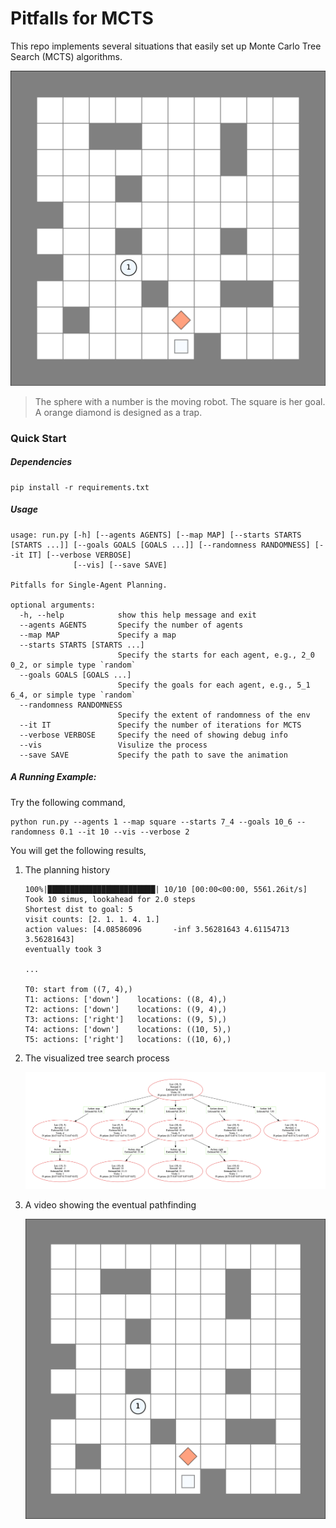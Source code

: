 # Pitfalls for MCTS

This repo implements several situations that easily set up Monte Carlo Tree Search (MCTS) algorithms.

![layout](./layout.png)

> The sphere with a number is the moving robot. The square is her goal. A orange diamond is designed as a trap.

### Quick Start

##### Dependencies

```shell
pip install -r requirements.txt
```

##### Usage

```shell
usage: run.py [-h] [--agents AGENTS] [--map MAP] [--starts STARTS [STARTS ...]] [--goals GOALS [GOALS ...]] [--randomness RANDOMNESS] [--it IT] [--verbose VERBOSE]
              [--vis] [--save SAVE]

Pitfalls for Single-Agent Planning.

optional arguments:
  -h, --help            show this help message and exit
  --agents AGENTS       Specify the number of agents
  --map MAP             Specify a map
  --starts STARTS [STARTS ...]
                        Specify the starts for each agent, e.g., 2_0 0_2, or simple type `random`
  --goals GOALS [GOALS ...]
                        Specify the goals for each agent, e.g., 5_1 6_4, or simple type `random`
  --randomness RANDOMNESS
                        Specify the extent of randomness of the env
  --it IT               Specify the number of iterations for MCTS
  --verbose VERBOSE     Specify the need of showing debug info
  --vis                 Visulize the process
  --save SAVE           Specify the path to save the animation
```

##### A Running Example:

Try the following command,

```shell
python run.py --agents 1 --map square --starts 7_4 --goals 10_6 --randomness 0.1 --it 10 --vis --verbose 2
```

You will get the following results,

1. The planning history

   ```shell
   100%|████████████████████████| 10/10 [00:00<00:00, 5561.26it/s]
   Took 10 simus, lookahead for 2.0 steps
   Shortest dist to goal: 5
   visit counts: [2. 1. 1. 4. 1.]
   action values: [4.08586096       -inf 3.56281643 4.61154713 3.56281643]
   eventually took 3
   
   ...
   
   T0: start from ((7, 4),)
   T1: actions: ['down']	locations: ((8, 4),)
   T2: actions: ['down']	locations: ((9, 4),)
   T3: actions: ['right']	locations: ((9, 5),)
   T4: actions: ['down']	locations: ((10, 5),)
   T5: actions: ['right']	locations: ((10, 6),)
   ```

2. The visualized tree search process

   ![layout](./tree_visualization.png)


3. A video showing the eventual pathfinding

   ![demo](./results/demo.gif)